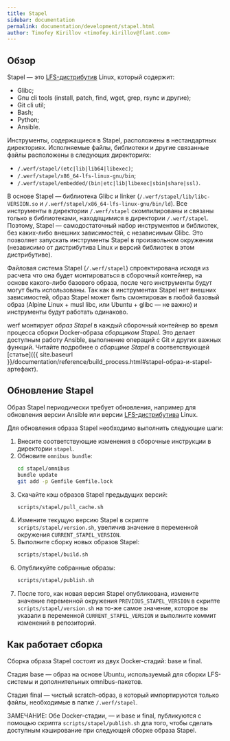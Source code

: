 ```yaml
---
title: Stapel
sidebar: documentation
permalink: documentation/development/stapel.html
author: Timofey Kirillov <timofey.kirillov@flant.com>
---
```


## Обзор

Stapel — это [LFS-дистрибутив](http://www.linuxfromscratch.org/lfs/view/stable) Linux, который содержит:

* Glibc;
* Gnu cli tools (install, patch, find, wget, grep, rsync и другие);
* Git cli util;
* Bash;
* Python;
* Ansible.

Инструменты, содержащиеся в Stapel, расположены в нестандартных директориях. Исполняемые файлы, библиотеки и другие связанные файлы расположены в следующих директориях:

* `/.werf/stapel/(etc|lib|lib64|libexec)`;
* `/.werf/stapel/x86_64-lfs-linux-gnu/bin`;
* `/.werf/stapel/embedded/(bin|etc|lib|libexec|sbin|share|ssl)`.

В основе Stapel — библиотека Glibc и linker (`/.werf/stapel/lib/libc-VERSION.so` и `/.werf/stapel/x86_64-lfs-linux-gnu/bin/ld`). Все инструменты в директории `/.werf/stapel` скомпилированы и связаны только в библиотеками, находящимися в директории `/.werf/stapel`. Поэтому, Stapel — самодостаточный набор инструментов и библиотек, без каких-либо внешних зависимостей, с независимым Glibc. Это позволяет запускать инструменты Stapel в произвольном окружении (независимо от дистрибутива Linux и версий библиотек в этом дистрибутиве).

Файловая система Stapel (`/.werf/stapel`) спроектирована исходя из расчета что она будет монтироваться в сборочный контейнер, на основе какого-либо базового образа, после чего инструменты будут могут быть использованы. Так как в инструментах Stapel нет внешних зависимостей, образ Stapel может быть смонтирован в любой базовый образ (Alpine Linux + musl libc, или  Ubuntu + glibc — не важно) и инструменты будут работать одинаково.

werf монтирует _образ Stapel_ в каждый сборочный контейнер во время процесса сборки Docker-образа _сборщиком Stapel_. Это делает доступным работу Ansible, выполнение операций с Git и других важных функций. Читайте подробнее о _сборщике Stapel_ в соответствующей [статье]({{ site.baseurl }}/documentation/reference/build_process.html#stapel-образ-и-stapel-артефакт).

## Обновление Stapel

Образ Stapel периодически требует обновления, например для обновления версии Ansible или версии [LFS-дистрибутива](http://www.linuxfromscratch.org/lfs/view/stable) Linux.

Для обновления образа Stapel необходимо выполнить следующие шаги:

1. Внесите соответствующие изменения в сборочные инструкции в директории `stapel`.
2. Обновите `omnibus bundle`:
    ```bash
    cd stapel/omnibus
    bundle update
    git add -p Gemfile Gemfile.lock
    ```
3. Скачайте кэш образов Stapel предыдущих версий:
    ```bash
    scripts/stapel/pull_cache.sh
    ```
4. Измените текущую версию Stapel в скрипте `scripts/stapel/version.sh`, увеличив значение в переменной окружения `CURRENT_STAPEL_VERSION`.
5. Выполните сборку новых образов Stapel:
    ```bash
    scripts/stapel/build.sh
    ```
6. Опубликуйте собранные образы:
    ```bash
    scripts/stapel/publish.sh
    ```
7. После того, как новая версия Stapel опубликована, измените значение переменной окружения `PREVIOUS_STAPEL_VERSION` в скрипте `scripts/stapel/version.sh` на то-же самое значение, которое вы указали в переменной `CURRENT_STAPEL_VERSION` и выполните коммит изменений в репозиторий.

## Как работает сборка

Сборка образа Stapel состоит из двух Docker-стадий: base и final.

Стадия base — образ на основе Ubuntu, используемый для сборки LFS-системы и дополнительных omnibus-пакетов.

Стадия final — чистый scratch-образ, в который импортируются только файлы, необходимые в папке `/.werf/stapel`.

ЗАМЕЧАНИЕ: Обе Docker-стадии, — и base и final, публикуются с помощью скрипта `scripts/stapel/publish.sh` дла того, чтобы сделать доступным кэширование при следующей сборке образа Stapel.
